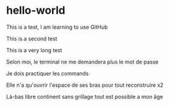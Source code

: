 # hello-world

This is a test, I am learning to use GitHub

This is a second test

This is a very long test

Selon moi, le terminal ne me demandera plus le mot de passe

Je dois practiquer les commands

Elle n'a qu'ouvrir l'espace de ses bras pour tout reconstruire x2


Là-bas libre continent sans grillage
tout est possible a mon âge

